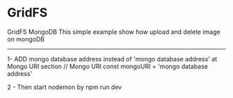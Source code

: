 # GridFS
GridFS MongoDB
This simple example show how upload and delete image on mongoDB 


**********
1- ADD mongo database address instead of 'mongo database address' at Mongo URI section
// Mongo URI
const mongoURI = 'mongo database address'

2 - Then start nodemon by npm run dev
